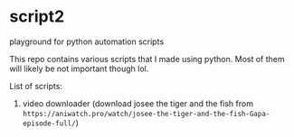 # script2
playground for python automation scripts


This repo contains various scripts that I made using python. Most of them will likely be not important though lol.

List of scripts:
1. video downloader (download josee the tiger and the fish from `https://aniwatch.pro/watch/josee-the-tiger-and-the-fish-Gapa-episode-full/`)
